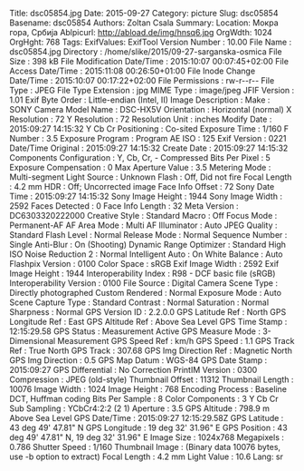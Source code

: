 Title: dsc05854.jpg
Date: 2015-09-27
Category: picture
Slug: dsc05854
Basename: dsc05854
Authors: Zoltan Csala
Summary:
Location: Мокра гора, Србија
Ablpicurl: http://abload.de/img/hnsq6.jpg
OrgWdth: 1024
OrgHght: 768
Tags:
ExifValues: ExifTool Version Number : 10.00
            File Name : dsc05854.jpg
            Directory : /home/slike/2015/09-27-sarganska-osmica
            File Size : 398 kB
            File Modification Date/Time : 2015:10:07 00:07:45+02:00
            File Access Date/Time : 2015:11:08 00:26:50+01:00
            File Inode Change Date/Time : 2015:10:07 00:17:22+02:00
            File Permissions : rw-r--r--
            File Type : JPEG
            File Type Extension : jpg
            MIME Type : image/jpeg
            JFIF Version : 1.01
            Exif Byte Order : Little-endian (Intel, II)
            Image Description :
            Make : SONY
            Camera Model Name : DSC-HX5V
            Orientation : Horizontal (normal)
            X Resolution : 72
            Y Resolution : 72
            Resolution Unit : inches
            Modify Date : 2015:09:27 14:15:32
            Y Cb Cr Positioning : Co-sited
            Exposure Time : 1/160
            F Number : 3.5
            Exposure Program : Program AE
            ISO : 125
            Exif Version : 0221
            Date/Time Original : 2015:09:27 14:15:32
            Create Date : 2015:09:27 14:15:32
            Components Configuration : Y, Cb, Cr, -
            Compressed Bits Per Pixel : 5
            Exposure Compensation : 0
            Max Aperture Value : 3.5
            Metering Mode : Multi-segment
            Light Source : Unknown
            Flash : Off, Did not fire
            Focal Length : 4.2 mm
            HDR : Off; Uncorrected image
            Face Info Offset : 72
            Sony Date Time : 2015:09:27 14:15:32
            Sony Image Height : 1944
            Sony Image Width : 2592
            Faces Detected : 0
            Face Info Length : 32
            Meta Version : DC6303320222000
            Creative Style : Standard
            Macro : Off
            Focus Mode : Permanent-AF
            AF Area Mode : Multi
            AF Illuminator : Auto
            JPEG Quality : Standard
            Flash Level : Normal
            Release Mode : Normal
            Sequence Number : Single
            Anti-Blur : On (Shooting)
            Dynamic Range Optimizer : Standard
            High ISO Noise Reduction 2 : Normal
            Intelligent Auto : On
            White Balance : Auto
            Flashpix Version : 0100
            Color Space : sRGB
            Exif Image Width : 2592
            Exif Image Height : 1944
            Interoperability Index : R98 - DCF basic file (sRGB)
            Interoperability Version : 0100
            File Source : Digital Camera
            Scene Type : Directly photographed
            Custom Rendered : Normal
            Exposure Mode : Auto
            Scene Capture Type : Standard
            Contrast : Normal
            Saturation : Normal
            Sharpness : Normal
            GPS Version ID : 2.2.0.0
            GPS Latitude Ref : North
            GPS Longitude Ref : East
            GPS Altitude Ref : Above Sea Level
            GPS Time Stamp : 12:15:29.58
            GPS Status : Measurement Active
            GPS Measure Mode : 3-Dimensional Measurement
            GPS Speed Ref : km/h
            GPS Speed : 1.1
            GPS Track Ref : True North
            GPS Track : 307.68
            GPS Img Direction Ref : Magnetic North
            GPS Img Direction : 0.5
            GPS Map Datum : WGS-84
            GPS Date Stamp : 2015:09:27
            GPS Differential : No Correction
            PrintIM Version : 0300
            Compression : JPEG (old-style)
            Thumbnail Offset : 11312
            Thumbnail Length : 10076
            Image Width : 1024
            Image Height : 768
            Encoding Process : Baseline DCT, Huffman coding
            Bits Per Sample : 8
            Color Components : 3
            Y Cb Cr Sub Sampling : YCbCr4:2:2 (2 1)
            Aperture : 3.5
            GPS Altitude : 798.9 m Above Sea Level
            GPS Date/Time : 2015:09:27 12:15:29.58Z
            GPS Latitude : 43 deg 49' 47.81" N
            GPS Longitude : 19 deg 32' 31.96" E
            GPS Position : 43 deg 49' 47.81" N, 19 deg 32' 31.96" E
            Image Size : 1024x768
            Megapixels : 0.786
            Shutter Speed : 1/160
            Thumbnail Image : (Binary data 10076 bytes, use -b option to extract)
            Focal Length : 4.2 mm
            Light Value : 10.6
Lang: sr

